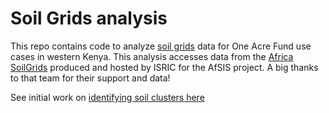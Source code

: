 # Soil Grids analysis
This repo contains code to analyze [soil grids](www.soilgrids.org) data for One Acre Fund use cases in western Kenya. This analysis accesses data from the [Africa SoilGrids](http://data.isric.org/geonetwork/srv/eng/catalog.search#/home) produced and hosted by ISRIC for the AfSIS project. A big thanks to that team for their support and data!
 

See initial work on [identifying soil clusters here](https://one-acre-fund.github.io/soil_grids/soil_grids_clustering.nb.html)
